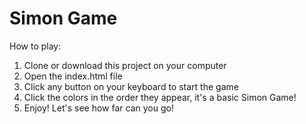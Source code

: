 # Simon Game

How to play:

1. Clone or download this project on your computer
2. Open the index.html file
3. Click any button on your keyboard to start the game
4. Click the colors in the order they appear, it's a basic Simon Game!
5. Enjoy! Let's see how far can you go!
